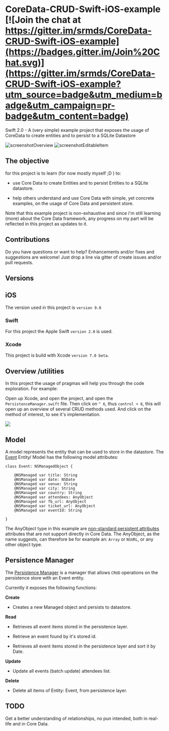 # CoreData-CRUD-Swift-iOS-example [![Join the chat at https://gitter.im/srmds/CoreData-CRUD-Swift-iOS-example](https://badges.gitter.im/Join%20Chat.svg)](https://gitter.im/srmds/CoreData-CRUD-Swift-iOS-example?utm_source=badge&utm_medium=badge&utm_campaign=pr-badge&utm_content=badge)


Swift 2.0 - A (very simple) example project that exposes the usage of CoreData to create entities and to persist to a SQLite Datastore

![screenshotOverview](http://i.imgur.com/3tPKLUd.png)
![screenshotEditableItem](http://i.imgur.com/jvycMg5.png)


## The objective

for this project is to learn (for now mostly myself ;D ) to:

- use Core Data to create Entities and to persist Entities to a SQLite datastore.

- help others understand and use Core Data with simple, yet concrete examples, on the usage of Core Data and persistent
  store.
  
Note that this example project is non-exhaustive and since i'm still learning (more) about the Core Data framework,
any progress on my part will be reflected in this project as updates to it. 


## Contributions

Do you have questions or want to help? Enhancements and/or fixes and suggestions are welcome! Just drop a line via gitter of create issues and/or pull requests.


## Versions

## iOS

The version used in this project is `version 9.0`

### Swift

For this project the Apple Swift `version 2.0` is used. 

### Xcode	

This project is build with Xcode `version 7.0 beta`.

## Overview /utilities

In this project the usage of pragmas will help you through the code exploration. For example:

Open up Xcode, and open the project, and open the `PersistenceManager.swift` file.
Then click on `^ 6`, thus `control + 6`, this will open up an overview of several CRUD methods used.
And click on the method of interest, to see it's implementation.

![](http://i.imgur.com/IItWYVW.png)

## Model

A model represents the entity that can be used to store in the datastore.
The [Event](https://github.com/srmds/CoreData-CRUD-Swift-iOS-example/blob/master/CoreDataCRUD/Event.swift) Entity/ Model has the following model attributes:

	class Event: NSManagedObject {
	
	    @NSManaged var title: String
	    @NSManaged var date: NSDate
	    @NSManaged var venue: String
	    @NSManaged var city: String
	    @NSManaged var country: String
	    @NSManaged var attendees: AnyObject
	    @NSManaged var fb_url: AnyObject
	    @NSManaged var ticket_url: AnyObject
	    @NSManaged var eventId: String
	
	}
	
The AnyObject type in this example are [non-standard persistent attributes](https://developer.apple.com/library/mac/documentation/Cocoa/Conceptual/CoreData/Articles/cdNSAttributes.html) attributes that are not support directly in Core Data. The AnyObject, as the name suggests, can therefore be for example an: `Array` or `NSURL`, or any other object type.

## Persistence Manager 
 
The [Persistence Manager](https://github.com/srmds/CoreData-CRUD-Swift-2.0-example/blob/master/CoreDataCRUD/PersistenceManager.swift) is a manager that allows `CRUD` operations on the persistence store with an Event entity.

Currently it exposes the following functions:

**Create**

* Creates a new Managed object and persists to datastore.

**Read**

* Retrieves all event items stored in the persistence layer.

* Retrieve an event found by it's stored id.

* Retrieves all event items stored in the persistence layer and sort it by Date.

**Update**

*  Update all events (batch update) attendees list.

**Delete**

* Delete all items of Entity: Event, from persistence layer.

	
## TODO

Get a better understanding of relationships, no pun intended, both in real-life and in Core Data.

